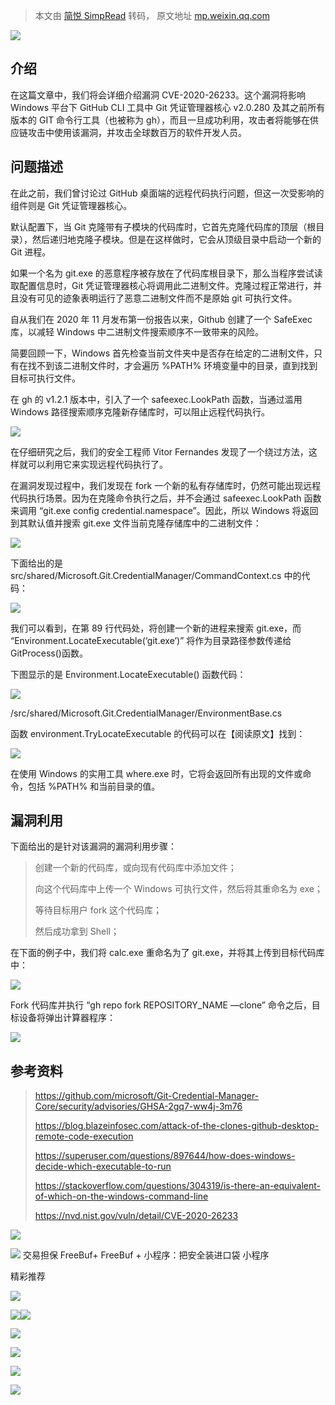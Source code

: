 > 本文由 [简悦 SimpRead](http://ksria.com/simpread/) 转码， 原文地址 [mp.weixin.qq.com](https://mp.weixin.qq.com/s/972fmkQM1YpKhFCeAj-lwg)

![](https://mmbiz.qpic.cn/mmbiz_jpg/qq5rfBadR398q2nLwgDYls15FI9JWrMsCKzOcSia4CUbkMJiaFtvDiaGwnXTHzO9exWmQKljFzibl9lV2N3l3zwv9g/640?wx_fmt=jpeg)

介绍
--

在这篇文章中，我们将会详细介绍漏洞 CVE-2020-26233。这个漏洞将影响 Windows 平台下 GitHub CLI 工具中 Git 凭证管理器核心 v2.0.280 及其之前所有版本的 GIT 命令行工具（也被称为 gh），而且一旦成功利用，攻击者将能够在供应链攻击中使用该漏洞，并攻击全球数百万的软件开发人员。

问题描述
----

在此之前，我们曾讨论过 GitHub 桌面端的远程代码执行问题，但这一次受影响的组件则是 Git 凭证管理器核心。

默认配置下，当 Git 克隆带有子模块的代码库时，它首先克隆代码库的顶层（根目录），然后递归地克隆子模块。但是在这样做时，它会从顶级目录中启动一个新的 Git 进程。

如果一个名为 git.exe 的恶意程序被存放在了代码库根目录下，那么当程序尝试读取配置信息时，Git 凭证管理器核心将调用此二进制文件。克隆过程正常进行，并且没有可见的迹象表明运行了恶意二进制文件而不是原始 git 可执行文件。

自从我们在 2020 年 11 月发布第一份报告以来，Github 创建了一个 SafeExec 库，以减轻 Windows 中二进制文件搜索顺序不一致带来的风险。

简要回顾一下，Windows 首先检查当前文件夹中是否存在给定的二进制文件，只有在找不到该二进制文件时，才会遍历 %PATH% 环境变量中的目录，直到找到目标可执行文件。

在 gh 的 v1.2.1 版本中，引入了一个 safeexec.LookPath 函数，当通过滥用 Windows 路径搜索顺序克隆新存储库时，可以阻止远程代码执行。

![](https://mmbiz.qpic.cn/mmbiz_jpg/qq5rfBadR398q2nLwgDYls15FI9JWrMs0yBc4t6Lo2EKQDOxHhvmyWqGGicTHb5xewgA8TzSOeYq5r5poCMnuCQ/640?wx_fmt=jpeg)

在仔细研究之后，我们的安全工程师 Vitor Fernandes 发现了一个绕过方法，这样就可以利用它来实现远程代码执行了。

在漏洞发现过程中，我们发现在 fork 一个新的私有存储库时，仍然可能出现远程代码执行场景。因为在克隆命令执行之后，并不会通过 safeexec.LookPath 函数来调用 “git.exe config credential.namespace”。因此，所以 Windows 将返回到其默认值并搜索 git.exe 文件当前克隆存储库中的二进制文件：

![](https://mmbiz.qpic.cn/mmbiz_jpg/qq5rfBadR398q2nLwgDYls15FI9JWrMsttWKURbLMg6a8XV8TvPtnibhjECsg8ekMyicGgUvd8MHYysDxMiatBJxw/640?wx_fmt=jpeg)

下面给出的是 src/shared/Microsoft.Git.CredentialManager/CommandContext.cs 中的代码：

![](https://mmbiz.qpic.cn/mmbiz_jpg/qq5rfBadR398q2nLwgDYls15FI9JWrMsltibp7yGvQAcJH9txLEkRX0vJPPjhUGObdbsreEI3aibbSUR80rYV2ZA/640?wx_fmt=jpeg)

我们可以看到，在第 89 行代码处，将创建一个新的进程来搜索 git.exe，而 “Environment.LocateExecutable(‘git.exe’)” 将作为目录路径参数传递给 GitProcess()函数。

下图显示的是 Environment.LocateExecutable() 函数代码：

![](https://mmbiz.qpic.cn/mmbiz_jpg/qq5rfBadR398q2nLwgDYls15FI9JWrMsAFSxicBu6xscCA8vZhtD9lXcyoYxrbFyf980OxGkubE00AnFdCWnJzg/640?wx_fmt=jpeg)

/src/shared/Microsoft.Git.CredentialManager/EnvironmentBase.cs

函数 environment.TryLocateExecutable 的代码可以在【阅读原文】找到：

![](https://mmbiz.qpic.cn/mmbiz_jpg/qq5rfBadR398q2nLwgDYls15FI9JWrMs6181qOIARnLnOtCKYa3FHWtib2bwRYpbQ0YmcQLlC3k3IZRtQLJBFqA/640?wx_fmt=jpeg)

在使用 Windows 的实用工具 where.exe 时，它将会返回所有出现的文件或命令，包括 %PATH% 和当前目录的值。

漏洞利用
----

下面给出的是针对该漏洞的漏洞利用步骤：

> 创建一个新的代码库，或向现有代码库中添加文件；
> 
> 向这个代码库中上传一个 Windows 可执行文件，然后将其重命名为 exe；
> 
> 等待目标用户 fork 这个代码库；
> 
> 然后成功拿到 Shell；

在下面的例子中，我们将 calc.exe 重命名为了 git.exe，并将其上传到目标代码库中：

![](https://mmbiz.qpic.cn/mmbiz_jpg/qq5rfBadR398q2nLwgDYls15FI9JWrMsylUOob9A4vwGZoIZiaomnUhqcpHIHDx8Sw5Buu8bV7YCyUy6naIiaYQA/640?wx_fmt=jpeg)

Fork 代码库并执行 “gh repo fork REPOSITORY_NAME —clone” 命令之后，目标设备将弹出计算器程序：

![](https://mmbiz.qpic.cn/mmbiz_jpg/qq5rfBadR398q2nLwgDYls15FI9JWrMsEibCYic2iaFDrPbozKgDFZuOSpM6GVxXycQjoy6xcSLiaP3FvKqfAAdKSg/640?wx_fmt=jpeg)

参考资料
----

> https://github.com/microsoft/Git-Credential-Manager-Core/security/advisories/GHSA-2gq7-ww4j-3m76
> 
> https://blog.blazeinfosec.com/attack-of-the-clones-github-desktop-remote-code-execution
> 
> https://superuser.com/questions/897644/how-does-windows-decide-which-executable-to-run
> 
> https://stackoverflow.com/questions/304319/is-there-an-equivalent-of-which-on-the-windows-command-line
> 
> https://nvd.nist.gov/vuln/detail/CVE-2020-26233﻿

![](https://mmbiz.qpic.cn/mmbiz_gif/qq5rfBadR38Tm7G07JF6t0KtSAuSbyWtgFA8ywcatrPPlURJ9sDvFMNwRT0vpKpQ14qrYwN2eibp43uDENdXxgg/640?wx_fmt=gif)

![](http://mmbiz.qpic.cn/mmbiz_png/3Uce810Z1ibJ71wq8iaokyw684qmZXrhOEkB72dq4AGTwHmHQHAcuZ7DLBvSlxGyEC1U21UMgSKOxDGicUBM7icWHQ/640?wx_fmt=png&wxfrom=200) 交易担保 FreeBuf+ FreeBuf + 小程序：把安全装进口袋 小程序

精彩推荐

  

  

  

  

****![](https://mmbiz.qpic.cn/mmbiz_jpg/qq5rfBadR3ib2xibAss1xbykgjtgKvut2LUribibnyiaBpicTkS10Asn4m4HgpknoH9icgqE0b0TVSGfGzs0q8sJfWiaFg/640?wx_fmt=jpeg)****

[![](https://mmbiz.qpic.cn/mmbiz_png/qq5rfBadR3icpSmNbdiaVpmTEfDHJFoS2OIO0ibau3Xo0W3W5icSIT9hIQY4gmlK4nOY8jcVq2hngIe7Fug8w6lHyQ/640?wx_fmt=png)](https://mp.weixin.qq.com/s?__biz=Mzg2MTAwNzg1Ng==&mid=2247484287&idx=1&sn=16a9b2dc0e205a0e5fe86ae5cae9fe2e&scene=21#wechat_redirect)[![](https://mmbiz.qpic.cn/mmbiz_png/qq5rfBadR39823fgk2Py1fbU5wCoewwO0AKFIGmCLF6bY37GDicGMDRicgQf6xW1jtjY8Raby8RjiauX5205Zg8Dg/640?wx_fmt=png)](https://mp.weixin.qq.com/s?__biz=Mzg2MTAwNzg1Ng==&mid=2247484370&idx=1&sn=8b79701a2936e04e390f165344e5fcdc&scene=21#wechat_redirect)

[![](https://mmbiz.qpic.cn/mmbiz_png/qq5rfBadR3ibSZod64tZYfVs9eOO83Wq83nUmS51lkhNxf89EtGvGDD3Dlqria56Wl73fmg1kGk4WNKVN8AXCuEQ/640?wx_fmt=png)](https://mp.weixin.qq.com/s?__biz=Mzg2MTAwNzg1Ng==&mid=2247485424&idx=1&sn=1d4409309a035cb6ffcbdff54cc7ab7b&scene=21#wechat_redirect)

[![](https://mmbiz.qpic.cn/mmbiz_png/qq5rfBadR395Z4CT37PeziaibYaIGkflMsWMmHkcFLhU4zwO7V5TrLCjyZtIkKvYTIrL4WYG2cs1wZdH3uKaKRDQ/640?wx_fmt=png)](https://mp.weixin.qq.com/s?__biz=Mzg2MTAwNzg1Ng==&mid=2247485262&idx=1&sn=3038b6d54c1a38213d660ca7b0000562&scene=21#wechat_redirect)

[![](https://mmbiz.qpic.cn/mmbiz_png/qq5rfBadR38jJpuKrr8kx7KiazujuhoibR00ibHanwiaWL3iacIL65dliaJaPRwUwL2DvOo9NL4UWva3EwF35bcflS0A/640?wx_fmt=png)](https://mp.weixin.qq.com/s?__biz=Mzg2MTAwNzg1Ng==&mid=2247485242&idx=1&sn=b189e16baeec14f28f55c690598ef020&scene=21#wechat_redirect)

**************![](https://mmbiz.qpic.cn/mmbiz_gif/qq5rfBadR3icF8RMnJbsqatMibR6OicVrUDaz0fyxNtBDpPlLfibJZILzHQcwaKkb4ia57xAShIJfQ54HjOG1oPXBew/640?wx_fmt=gif)**************